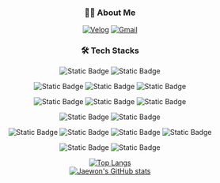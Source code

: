 <div align=center>

### 🧑‍💻 About Me
[![Velog](https://img.shields.io/badge/velog-blue?style=flat&logo=velog&logoColor=white&logoSize=auto&color=%2320C997)](https://velog.io/@jwim5819/posts)
[![Gmail](https://img.shields.io/badge/gmail-blue?style=flat&logo=gmail&logoColor=white&logoSize=auto&color=%23EA4335)](mailto:jwim5819@gmail.com)

### 🛠️ Tech Stacks
![Static Badge](https://img.shields.io/badge/python-blue?style=flat&logo=python&logoColor=white&logoSize=auto&color=%233776AB)
![Static Badge](https://img.shields.io/badge/fastapi-blue?style=flat&logo=fastapi&logoColor=white&logoSize=auto&color=%23009688)  

![Static Badge](https://img.shields.io/badge/linux-blue?style=flat&logo=linux&logoColor=black&logoSize=auto&color=%23FCC624)
![Static Badge](https://img.shields.io/badge/kubernetes-blue?style=flat&logo=kubernetes&logoColor=white&logoSize=auto&color=%23326CE5)
![Static Badge](https://img.shields.io/badge/docker-blue?style=flat&logo=Docker&logoColor=white&logoSize=auto&color=%232496ED)  

![Static Badge](https://img.shields.io/badge/git-blue?style=flat&logo=git&logoColor=white&logoSize=auto&color=%23F05032)
![Static Badge](https://img.shields.io/badge/helm-blue?style=flat&logo=helm&logoColor=white&logoSize=auto&color=%230F1689)
![Static Badge](https://img.shields.io/badge/ansible-blue?style=flat&logo=ansible&logoColor=white&logoSize=auto&color=%23EE0000)  

![Static Badge](https://img.shields.io/badge/postgresql-blue?style=flat&logo=postgresql&logoColor=white&logoSize=auto&color=%234169E1)
![Static Badge](https://img.shields.io/badge/PgAdmin-blue?style=flat&logo=postgresql&logoColor=white&logoSize=auto&color=%2334567C)  

![Static Badge](https://img.shields.io/badge/harbor-blue?style=flat&logo=harbor&logoColor=white&logoSize=auto&color=%2360B932)
![Static Badge](https://img.shields.io/badge/elasticsearch-blue?style=flat&logo=elasticsearch&logoColor=white&logoSize=auto&color=%23005571)
![Static Badge](https://img.shields.io/badge/prometheus-blue?style=flat&logo=prometheus&logoColor=white&color=%23E6522C)
![Static Badge](https://img.shields.io/badge/grafana-blue?style=flat&logo=grafana&logoColor=white&color=%23F46800)  

![Static Badge](https://img.shields.io/badge/vim-blue?style=flat&logo=vim&logoColor=white&color=%23019733)
![Static Badge](https://img.shields.io/badge/pycharm-blue?style=flat&logo=pycharm&logoColor=white&color=%23578B34)




[![Top Langs](https://jwim5819-github-readme-stats.vercel.app/api/top-langs/?username=jwim5819&cache_seconds=0&layout=compact&theme=one_dark_pro&card_width=437)](https://github.com/anuraghazra/github-readme-stats)  
[![Jaewon's GitHub stats](https://jwim5819-github-readme-stats.vercel.app/api?username=jwim5819&count_private=true&show_icons=true&include_all_commits=true&theme=one_dark_pro&cache_seconds=0&rank_icon=github&card_width=437)](https://github.com/anuraghazra/github-readme-stats)



</div>

<!-- 
[![Top Langs](https://jwim5819-github-readme-stats.vercel.app/api/top-langs/?username=jwim5819&cache_seconds=0&layout=compact&theme=one_dark_pro&card_width=437)](https://github.com/anuraghazra/github-readme-stats)
<img src="https://capsule-render.vercel.app/api?type=waving&color=auto&height=150&section=footer" />
-->
